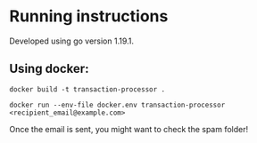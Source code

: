 # Running instructions

Developed using go version 1.19.1.

## Using docker:

`docker build -t transaction-processor .`

`docker run --env-file docker.env transaction-processor <recipient_email@example.com>`

Once the email is sent, you might want to check the spam folder!